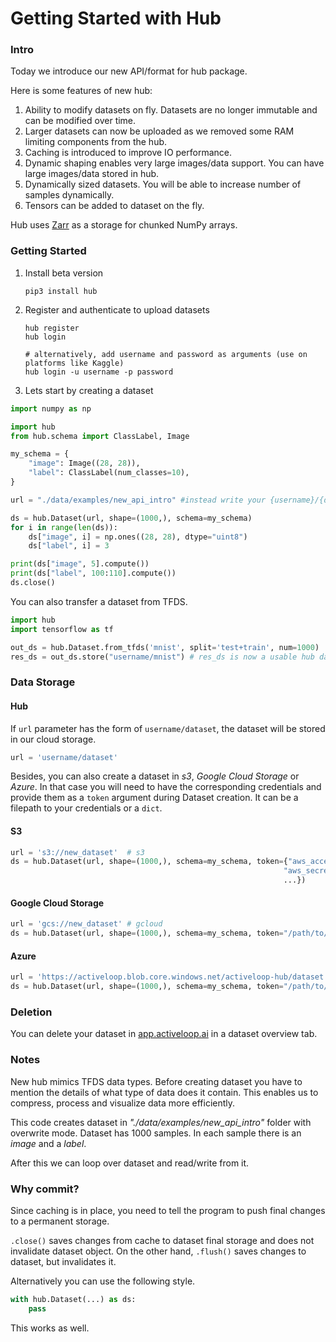 # Getting Started with Hub

### Intro

Today we introduce our new API/format for hub package.  

Here is some features of new hub:
1. Ability to modify datasets on fly. Datasets are no longer immutable and can be modified over time.
2. Larger datasets can now be uploaded as we removed some RAM limiting components from the hub.
3. Caching is introduced to improve IO performance.
4. Dynamic shaping enables very large images/data support. You can have large images/data stored in hub. 
5. Dynamically sized datasets. You will be able to increase number of samples dynamically.
6. Tensors can be added to dataset on the fly.

Hub uses [Zarr](https://zarr.readthedocs.io/en/stable/) as a storage for chunked NumPy arrays.

### Getting Started

1. Install beta version
    ```
    pip3 install hub
    ```

2. Register and authenticate to upload datasets
    ```
    hub register
    hub login
    
    # alternatively, add username and password as arguments (use on platforms like Kaggle)
    hub login -u username -p password
    ```

3. Lets start by creating a dataset
```python
import numpy as np

import hub
from hub.schema import ClassLabel, Image

my_schema = {
    "image": Image((28, 28)),
    "label": ClassLabel(num_classes=10),
}

url = "./data/examples/new_api_intro" #instead write your {username}/{dataset} to make it public

ds = hub.Dataset(url, shape=(1000,), schema=my_schema)
for i in range(len(ds)):
    ds["image", i] = np.ones((28, 28), dtype="uint8")
    ds["label", i] = 3

print(ds["image", 5].compute())
print(ds["label", 100:110].compute())
ds.close()
```

You can also transfer a dataset from TFDS.
```python
import hub
import tensorflow as tf

out_ds = hub.Dataset.from_tfds('mnist', split='test+train', num=1000)
res_ds = out_ds.store("username/mnist") # res_ds is now a usable hub dataset
```

### Data Storage

#### Hub

If `url` parameter has the form of `username/dataset`, the dataset will be stored in our cloud storage.

```python
url = 'username/dataset'
```

Besides, you can also create a dataset in *s3*, *Google Cloud Storage* or *Azure*.
In that case you will need to have the corresponding credentials and provide them as a `token` argument during Dataset creation. It can be a filepath to your credentials or a `dict`.
#### S3
 ```python
url = 's3://new_dataset'  # s3
ds = hub.Dataset(url, shape=(1000,), schema=my_schema, token={"aws_access_key_id": "...",
                                                              "aws_secret_access_key": "...",
                                                              ...})
```
#### Google Cloud Storage
```python
url = 'gcs://new_dataset' # gcloud
ds = hub.Dataset(url, shape=(1000,), schema=my_schema, token="/path/to/credentials")
```
#### Azure
```python
url = 'https://activeloop.blob.core.windows.net/activeloop-hub/dataset' # Azure
ds = hub.Dataset(url, shape=(1000,), schema=my_schema, token="/path/to/credentials")
```
### Deletion

You can delete your dataset in [app.activeloop.ai](https://app.activeloop.ai/) in a dataset overview tab.

### Notes

New hub mimics TFDS data types. Before creating dataset you have to mention the details of what type of data does it contain. This enables us to compress, process and visualize data more efficiently.

This code creates dataset in *"./data/examples/new_api_intro"* folder with overwrite mode. Dataset has 1000 samples. In each sample there is an *image* and a *label*.

After this we can loop over dataset and read/write from it.


### Why commit?

Since caching is in place, you need to tell the program to push final changes to a permanent storage. 

`.close()` saves changes from cache to dataset final storage and does not invalidate dataset object.
On the other hand, `.flush()` saves changes to dataset, but invalidates it.


Alternatively you can use the following style.

```python
with hub.Dataset(...) as ds:
    pass
```

This works as well.
